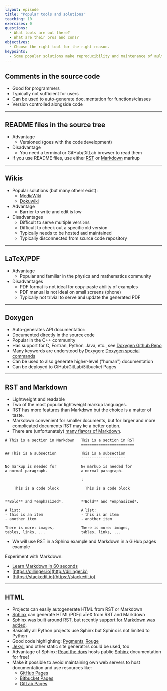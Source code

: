 ```yaml
---
layout: episode
title: "Popular tools and solutions"
teaching: 10
exercises: 0
questions:
  - What tools are out there?
  - What are their pros and cons?
objectives:
  - Choose the right tool for the right reason.
keypoints:
  - Some popular solutions make reproducibility and maintenance of multiple code versions difficult.
---
```


## Comments in the source code

- Good for programmers
- Typically not sufficient for users
- Can be used to auto-generate documentation for functions/classes
- Version controlled alongside code

---

## README files in the source tree

- Advantage
  - Versioned (goes with the code development)
- Disadvantage
  - You need a terminal or GitHub/GitLab browser to read them
- If you use README files, use either
  [RST](http://docutils.sourceforge.net/rst.html) or
  [Markdown](http://daringfireball.net/projects/markdown/) markup

---

## Wikis

- Popular solutions (but many others exist):
  - [MediaWiki](https://www.mediawiki.org)
  - [Dokuwiki](https://www.dokuwiki.org)
- Advantage
  - Barrier to write and edit is low
- Disadvantages
  - Difficult to serve multiple versions
  - Difficult to check out a specific old version
  - Typically needs to be hosted and maintained
  - Typically disconnected from source code repository

---

## LaTeX/PDF

- Advantage
  - Popular and familiar in the physics and mathematics community
- Disadvantages
  - PDF format is not ideal for copy-paste ability of examples
  - PDF manual is not ideal on small screens (phone)
  - Typically not trivial to serve and update the generated PDF

---

## Doxygen

- Auto-generates API documentation
- Documented directly in the source code
- Popular in the C++ community
- Has support for C, Fortran, Python, Java, etc.,
  see [Doxygen Github Repo](https://github.com/doxygen/doxygen)
- Many keywords are understood by Doxygen:
  [Doxygen special commands](http://www.doxygen.nl/manual/commands.html)
- Can be used to also generate higher-level ("human") documentation
- Can be deployed to GiHub/GitLab/Bitbucket Pages

---

## RST and Markdown

- Lightweight and readable
- Two of the most popular lightweight markup languages.
- RST has more features than Markdown but the choice is a matter of taste.
- Markdown convenient for smaller documents,
  but for larger and more complicated documents RST may be a better option.
- There are (unfortunately) [many flavors of Markdown](https://github.com/jgm/CommonMark/wiki/Markdown-Flavors).

```
# This is a section in Markdown   This is a section in RST
                                  ========================

## This is a subsection           This is a subsection
                                  --------------------

No markup is needed for           No markup is needed for
a normal paragraph.               a normal paragraph.

                                  ::

    This is a code block            This is a code block


**Bold** and *emphasized*.        **Bold** and *emphasized*.

A list:                           A list:
- this is an item                 - this is an item
- another item                    - another item

There is more: images,            There is more: images,
tables, links, ...                tables, links, ...
```

- We will use RST in a Sphinx example and Markdown in a GiHub pages example

Experiment with Markdown:
- [Learn Markdown in 60 seconds](http://commonmark.org/help/)
- [https://dillinger.io](http://dillinger.io)
- [https://stackedit.io](https://stackedit.io)

---

## HTML

- Projects can easily autogenerate HTML from RST or Markdown
- [Sphinx](http://sphinx-doc.org) can generate HTML/PDF/LaTeX from RST and Markdown
- Sphinx was built around RST, but recently
[support for Markdown was added](http://blog.readthedocs.com/adding-markdown-support/).
- Basically all Python projects use Sphinx but Sphinx is not limited to Python
- Good code highlighting: [Pygments](http://pygments.org), [Rouge](http://rouge.jneen.net)
- [Jekyll](https://jekyllrb.com) and other static site generators could be used, too
- Advantage of Sphinx: [Read the docs](http://readthedocs.org)
  hosts public [Sphinx](http://sphinx-doc.org) documentation for free!
- Make it possible to avoid maintaining own web servers to host
  documentation and use resources like:
    - [GitHub Pages](https://pages.github.com)
    - [Bitbucket Pages](https://pages.bitbucket.io/)
    - [GitLab Pages](https://pages.gitlab.io)

